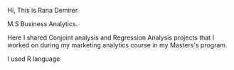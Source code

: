 Hi, This is Rana Demirer.  

M.S Business Analytics.

Here I shared Conjoint analysis and Regression Analysis projects that I worked on during my marketing analytics course in my Masters's program.


I used R language



